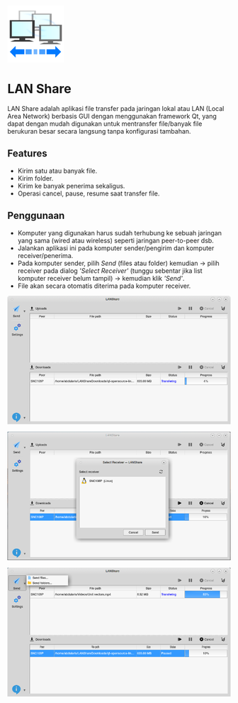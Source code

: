 ![Icon](src/img/icon.png)

# LAN Share
LAN Share adalah aplikasi file transfer pada jaringan lokal atau LAN (Local Area Network) berbasis GUI dengan menggunakan framework Qt, yang dapat dengan mudah digunakan untuk mentransfer file/banyak file berukuran besar secara langsung tanpa konfigurasi tambahan.

## Features
* Kirim satu atau banyak file.
* Kirim folder.
* Kirim ke banyak penerima sekaligus.
* Operasi cancel, pause, resume saat transfer file.

## Penggunaan
* Komputer yang digunakan harus sudah terhubung ke sebuah jaringan yang sama (wired atau wireless) seperti jaringan peer-to-peer dsb.
* Jalankan aplikasi ini pada komputer sender/pengirim dan komputer receiver/penerima.
* Pada komputer sender, pilih *Send* (files atau folder) kemudian -> pilih receiver pada dialog *'Select Receiver'* (tunggu sebentar jika list komputer receiver belum tampil) -> kemudian klik *'Send'*.
* File akan secara otomatis diterima pada komputer receiver.


![Screenshot 1](screenshot.png)

![Screenshot 2](screenshot2.png) 

![Screenshot 3](screenshot3.png) 
